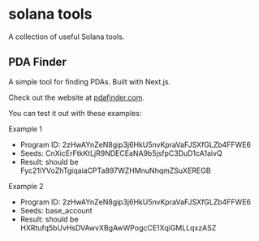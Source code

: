 # solana tools

A collection of useful Solana tools.

## PDA Finder

A simple tool for finding PDAs. Built with Next.js.

Check out the website at [pdafinder.com](https://www.pdafinder.com).

You can test it out with these examples:

Example 1

- Program ID: 2zHwAYnZeN8gip3j6HkU5nvKpraVaFJSXfGLZb4FFWE6
- Seeds: CnXicErFtkKtLjR9NDECEaNA9b5jsfpC3DuD1cA1aivQ
- Result: should be Fyc21iYVoZhTgiqaiaCPTa897WZHMnuNhqmZSuXEREGB

Example 2

- Program ID: 2zHwAYnZeN8gip3j6HkU5nvKpraVaFJSXfGLZb4FFWE6
- Seeds: base_account
- Result: should be HXRtufq5bUvHsDVAwvXBgAwWPogcCE1XqiGMLLqxzASZ

